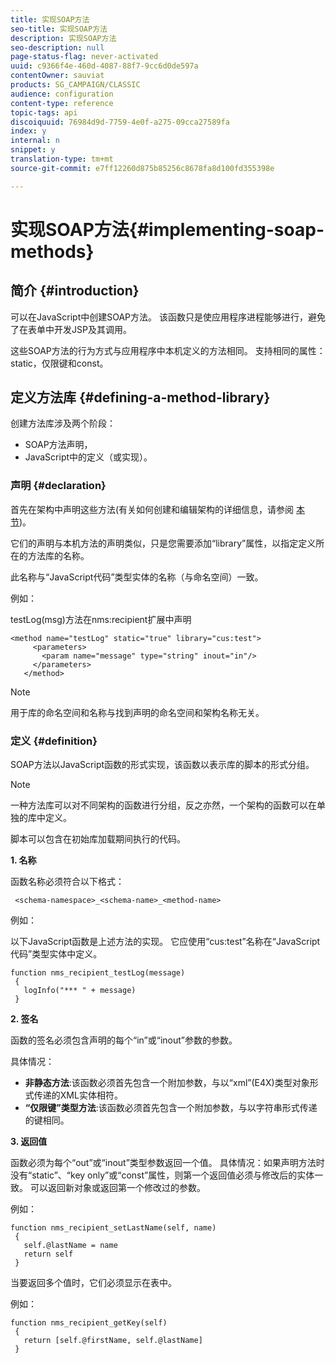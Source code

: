 ```yaml
---
title: 实现SOAP方法
seo-title: 实现SOAP方法
description: 实现SOAP方法
seo-description: null
page-status-flag: never-activated
uuid: c9366f4e-460d-4087-88f7-9cc6d0de597a
contentOwner: sauviat
products: SG_CAMPAIGN/CLASSIC
audience: configuration
content-type: reference
topic-tags: api
discoiquuid: 76984d9d-7759-4e0f-a275-09cca27589fa
index: y
internal: n
snippet: y
translation-type: tm+mt
source-git-commit: e7ff12260d875b85256c8678fa8d100fd355398e

---
```



# 实现SOAP方法{#implementing-soap-methods}

## 简介 {#introduction}

可以在JavaScript中创建SOAP方法。 该函数只是使应用程序进程能够进行，避免了在表单中开发JSP及其调用。

这些SOAP方法的行为方式与应用程序中本机定义的方法相同。 支持相同的属性：static，仅限键和const。

## 定义方法库 {#defining-a-method-library}

创建方法库涉及两个阶段：

* SOAP方法声明，
* JavaScript中的定义（或实现）。

### 声明 {#declaration}

首先在架构中声明这些方法(有关如何创建和编辑架构的详细信息，请参阅 [本节](../../configuration/using/about-schema-edition.md))。

它们的声明与本机方法的声明类似，只是您需要添加“library”属性，以指定定义所在的方法库的名称。

此名称与“JavaScript代码”类型实体的名称（与命名空间）一致。

例如：

testLog(msg)方法在nms:recipient扩展中声明

```
<method name="testLog" static="true" library="cus:test">
     <parameters>
       <param name="message" type="string" inout="in"/>
     </parameters>
   </method>
```

>[!NOTE]
>
>用于库的命名空间和名称与找到声明的命名空间和架构名称无关。

### 定义 {#definition}

SOAP方法以JavaScript函数的形式实现，该函数以表示库的脚本的形式分组。

>[!NOTE]
>
>一种方法库可以对不同架构的函数进行分组，反之亦然，一个架构的函数可以在单独的库中定义。

脚本可以包含在初始库加载期间执行的代码。

**1. 名称**

函数名称必须符合以下格式：

```
 <schema-namespace>_<schema-name>_<method-name>
```

例如：

以下JavaScript函数是上述方法的实现。 它应使用“cus:test”名称在“JavaScript代码”类型实体中定义。

```
function nms_recipient_testLog(message)
 {
   logInfo("*** " + message)
 }
```

**2. 签名**

函数的签名必须包含声明的每个“in”或“inout”参数的参数。

具体情况：

* **非静态方法**:该函数必须首先包含一个附加参数，与以“xml”(E4X)类型对象形式传递的XML实体相符。
* **“仅限键”类型方法**:该函数必须首先包含一个附加参数，与以字符串形式传递的键相同。

**3. 返回值**

函数必须为每个“out”或“inout”类型参数返回一个值。 具体情况：如果声明方法时没有“static”、“key only”或“const”属性，则第一个返回值必须与修改后的实体一致。 可以返回新对象或返回第一个修改过的参数。

例如：

```
function nms_recipient_setLastName(self, name)
 {
   self.@lastName = name
   return self
 }
```

当要返回多个值时，它们必须显示在表中。

例如：

```
function nms_recipient_getKey(self)
 {
   return [self.@firstName, self.@lastName]
 }
```

